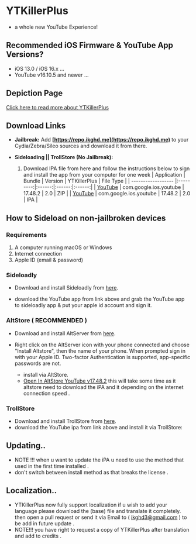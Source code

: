 # YTKillerPlus
* a whole new YouTube Experience!

## Recommended iOS Firmware & YouTube App Versions?
* iOS 13.0 / iOS 16.x ...
* YouTube v16.10.5 and newer ...


## Depiction Page
[Click here to read more about YTKillerPlus](https://repo.ikghd.me/depictions/?p=me.ikghd.ytkplus)

## Download Links

* **Jailbreak:** Add __[https://repo.ikghd.me](https://repo.ikghd.me)__ to your Cydia/Zebra/Sileo sources and download it from there.
* **Sideloading || TrollStore (No Jailbreak):**

    1. Download IPA file from here and follow the instructions below to sign and install the app from your computer for one week
        | Application | Bundle | Version | YTKillerPlus | File Type |
        | ------------------ |:---------:|:------:|:------:|:------:|
        | [YouTube](https://ikghd.site/iPA/YTKillerPlus_v17.48.2.ipa) | com.google.ios.youtube | 17.48.2 | 2.0 | ZIP |
        | [YouTube](https://ikghd.site/iPA/YTKillerPlus_v17.48.2.ipa) | com.google.ios.youtube | 17.48.2 | 2.0 | IPA |


## How to Sideload on non-jailbroken devices
### Requirements
1. A computer running macOS or Windows
2. Internet connection
3. Apple ID (email & password)


### Sideloadly
* Download and install Sideloadly from [here](https://sideloadly.io).

* download the YouTube app from link above and grab the YouTube app to sideloadly app & put your apple id account and sign it.


### AltStore  ( RECOMMENDED )
* Download and install AltServer from [here](https://altstore.io).

* Right click on the AltServer icon with your phone connected and choose "Install Altstore", then the name of your phone. When prompted sign in with your Apple ID. Two-factor Authentication is supported, app-specific passwords are not.

    * install via AltStore.
    * [Open In AltStore YouTube v17.48.2](https://tinyurl.com/yc2rtart) this will take some time as it altstore need to download the iPA and it depending on the internet connection speed .


### TrollStore
* Download and install TrollStore from [here](https://github.com/opa334/TrollStore).
* download the YouTube ipa from link above and install it via TrollStore:


## Updating..
* NOTE !!! when u want to update the iPA u need to use the method that used in the first time installed .
* don't switch between install method as that breaks the license .


## Localization..
* YTKillerPlus now fully support localization if u wish to add your language please download the (base) file and translate it completely. then open a pull request or send it via Email to ( ikghd3@gmail.com ) to be add in future update .
* NOTE!!! you have right to request a copy of YTKillerPlus after translation and add to credits .
